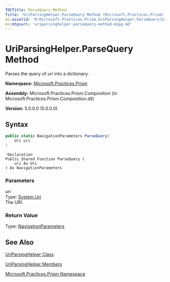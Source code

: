 ```yaml
---
TOCTitle: ParseQuery Method
Title: 'UriParsingHelper.ParseQuery Method (Microsoft.Practices.Prism)'
ms:assetid: 'M:Microsoft.Practices.Prism.UriParsingHelper.ParseQuery(System.Uri)'
ms:mtpsurl: 'uriparsinghelper-parsequery-method-mspp.md'
---
```



# UriParsingHelper.ParseQuery Method

Parses the query of *uri* into a dictionary.

**Namespace:** [Microsoft.Practices.Prism](/patterns-practices/reference/mspp-namespace)

**Assembly:** Microsoft.Practices.Prism.Composition (in Microsoft.Practices.Prism.Composition.dll)

**Version:** 5.0.0.0 (5.0.0.0)

## Syntax
```C#
public static NavigationParameters ParseQuery(
	Uri uri
)
```
```VB
'Declaration
Public Shared Function ParseQuery ( 
	uri As Uri
) As NavigationParameters
```

### Parameters

*uri*  
Type: [System.Uri](http://msdn.microsoft.com/en-us/library/txt7706a)   
The URI.

### Return Value

Type: [NavigationParameters](/patterns-practices/reference/navigationparameters-class-mspp-regions)

## See Also

[UriParsingHelper Class](/patterns-practices/reference/uriparsinghelper-class-mspp)

[UriParsingHelper Members](/patterns-practices/reference/uriparsinghelper-members-mspp)

[Microsoft.Practices.Prism Namespace](/patterns-practices/reference/mspp-namespace)
